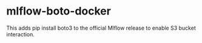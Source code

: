 # mlflow-boto-docker
This adds pip install boto3 to the official Mlflow release to enable S3 bucket interaction. 